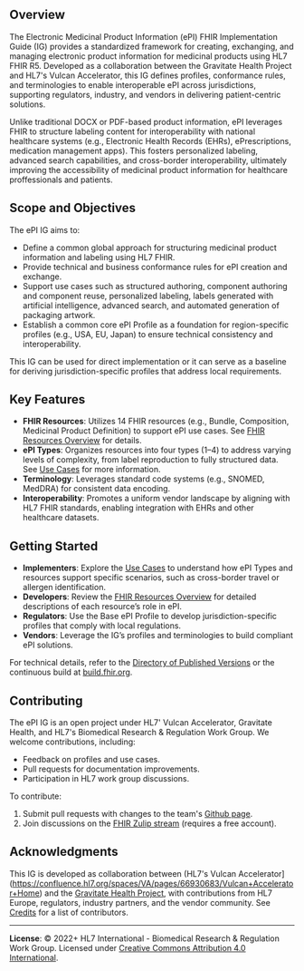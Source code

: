 ## Overview

The Electronic Medicinal Product Information (ePI) FHIR Implementation Guide (IG) provides a standardized framework for creating, exchanging, and managing electronic product information for medicinal products using HL7 FHIR R5. Developed as a collaboration between the Gravitate Health Project and HL7's Vulcan Accelerator, this IG defines profiles, conformance rules, and terminologies to enable interoperable ePI across jurisdictions, supporting regulators, industry, and vendors in delivering patient-centric solutions.

Unlike traditional DOCX or PDF-based product information, ePI leverages FHIR to structure labeling content for interoperability with national healthcare systems (e.g., Electronic Health Records (EHRs), ePrescriptions, medication management apps). This fosters personalized labeling, advanced search capabilities, and cross-border interoperability, ultimately improving the accessibility of medicinal product information for healthcare proffessionals and patients.

## Scope and Objectives

The ePI IG aims to:
- Define a common global approach for structuring medicinal product information and labeling using HL7 FHIR.
- Provide technical and business conformance rules for ePI creation and exchange.
- Support use cases such as structured authoring, component authoring and component reuse, personalized labeling, labels generated with artificial intelligence, advanced search, and automated generation of packaging artwork.
- Establish a common core ePI Profile as a foundation for region-specific profiles (e.g., USA, EU, Japan) to ensure technical consistency and interoperability.

This IG can be used for direct implementation or it can serve as a baseline for deriving jurisdiction-specific profiles that address local requirements.

## Key Features

- **FHIR Resources**: Utilizes 14 FHIR resources (e.g., Bundle, Composition, Medicinal Product Definition) to support ePI use cases. See [FHIR Resources Overview](https://build.fhir.org/ig/HL7/emedicinal-product-info/epi-components.html) for details.
- **ePI Types**: Organizes resources into four types (1–4) to address varying levels of complexity, from label reproduction to fully structured data. See [Use Cases](https://build.fhir.org/ig/HL7/emedicinal-product-info/usecases.html) for more information.
- **Terminology**: Leverages standard code systems (e.g., SNOMED, MedDRA) for consistent data encoding.
- **Interoperability**: Promotes a uniform vendor landscape by aligning with HL7 FHIR standards, enabling integration with EHRs and other healthcare datasets.

## Getting Started

- **Implementers**: Explore the [Use Cases](https://build.fhir.org/ig/HL7/emedicinal-product-info/usecases.html) to understand how ePI Types and resources support specific scenarios, such as cross-border travel or allergen identification.
- **Developers**: Review the [FHIR Resources Overview](resources.md) for detailed descriptions of each resource’s role in ePI.
- **Regulators**: Use the Base ePI Profile to develop jurisdiction-specific profiles that comply with local regulations.
- **Vendors**: Leverage the IG’s profiles and terminologies to build compliant ePI solutions.

For technical details, refer to the [Directory of Published Versions](http://build.fhir.org/ig/HL7/emedicinal-product-info/history.html) or the continuous build at [build.fhir.org](http://build.fhir.org/ig/HL7/emedicinal-product-info).

## Contributing

The ePI IG is an open project under HL7' Vulcan Accelerator, Gravitate Health, and HL7's Biomedical Research & Regulation Work Group. We welcome contributions, including:
- Feedback on profiles and use cases.
- Pull requests for documentation improvements.
- Participation in HL7 work group discussions.

To contribute:
1. Submit pull requests with changes to the team's [Github page](https://github.com/HL7/emedicinal-product-info).
2. Join discussions on the [FHIR Zulip stream](https://chat.fhir.org/#narrow/stream/296557-Vulcan.2FePI) (requires a free account).

## Acknowledgments

This IG is developed as collaboration between (HL7's Vulcan Accelerator](https://confluence.hl7.org/spaces/VA/pages/66930683/Vulcan+Accelerator+Home) and the [Gravitate Health Project](https://www.gravitatehealth.eu/), with contributions from HL7 Europe, regulators, industry partners, and the vendor community. See [Credits](https://build.fhir.org/ig/HL7/emedicinal-product-info/credits.html) for a list of contributors.

---

**License**: © 2022+ HL7 International - Biomedical Research & Regulation Work Group. Licensed under [Creative Commons Attribution 4.0 International](https://creativecommons.org/licenses/by/4.0/).  